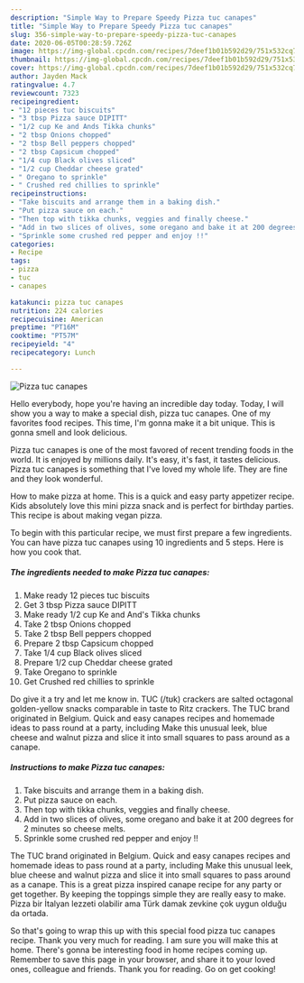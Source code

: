 ```yaml
---
description: "Simple Way to Prepare Speedy Pizza tuc canapes"
title: "Simple Way to Prepare Speedy Pizza tuc canapes"
slug: 356-simple-way-to-prepare-speedy-pizza-tuc-canapes
date: 2020-06-05T00:28:59.726Z
image: https://img-global.cpcdn.com/recipes/7deef1b01b592d29/751x532cq70/pizza-tuc-canapes-recipe-main-photo.jpg
thumbnail: https://img-global.cpcdn.com/recipes/7deef1b01b592d29/751x532cq70/pizza-tuc-canapes-recipe-main-photo.jpg
cover: https://img-global.cpcdn.com/recipes/7deef1b01b592d29/751x532cq70/pizza-tuc-canapes-recipe-main-photo.jpg
author: Jayden Mack
ratingvalue: 4.7
reviewcount: 7323
recipeingredient:
- "12 pieces tuc biscuits"
- "3 tbsp Pizza sauce DIPITT"
- "1/2 cup Ke and Ands Tikka chunks"
- "2 tbsp Onions chopped"
- "2 tbsp Bell peppers chopped"
- "2 tbsp Capsicum chopped"
- "1/4 cup Black olives sliced"
- "1/2 cup Cheddar cheese grated"
- " Oregano to sprinkle"
- " Crushed red chillies to sprinkle"
recipeinstructions:
- "Take biscuits and arrange them in a baking dish."
- "Put pizza sauce on each."
- "Then top with tikka chunks, veggies and finally cheese."
- "Add in two slices of olives, some oregano and bake it at 200 degrees for 2 minutes so cheese melts."
- "Sprinkle some crushed red pepper and enjoy !!"
categories:
- Recipe
tags:
- pizza
- tuc
- canapes

katakunci: pizza tuc canapes 
nutrition: 224 calories
recipecuisine: American
preptime: "PT16M"
cooktime: "PT57M"
recipeyield: "4"
recipecategory: Lunch

---
```



![Pizza tuc canapes](https://img-global.cpcdn.com/recipes/7deef1b01b592d29/751x532cq70/pizza-tuc-canapes-recipe-main-photo.jpg)

Hello everybody, hope you're having an incredible day today. Today, I will show you a way to make a special dish, pizza tuc canapes. One of my favorites food recipes. This time, I'm gonna make it a bit unique. This is gonna smell and look delicious.

Pizza tuc canapes is one of the most favored of recent trending foods in the world. It is enjoyed by millions daily. It's easy, it's fast, it tastes delicious. Pizza tuc canapes is something that I've loved my whole life. They are fine and they look wonderful.

How to make pizza at home. This is a quick and easy party appetizer recipe. Kids absolutely love this mini pizza snack and is perfect for birthday parties. This recipe is about making vegan pizza.


To begin with this particular recipe, we must first prepare a few ingredients. You can have pizza tuc canapes using 10 ingredients and 5 steps. Here is how you cook that.

<!--inarticleads1-->

##### The ingredients needed to make Pizza tuc canapes:

1. Make ready 12 pieces tuc biscuits
1. Get 3 tbsp Pizza sauce DIPITT
1. Make ready 1/2 cup Ke and And&#39;s Tikka chunks
1. Take 2 tbsp Onions chopped
1. Take 2 tbsp Bell peppers chopped
1. Prepare 2 tbsp Capsicum chopped
1. Take 1/4 cup Black olives sliced
1. Prepare 1/2 cup Cheddar cheese grated
1. Take  Oregano to sprinkle
1. Get  Crushed red chillies to sprinkle


Do give it a try and let me know in. TUC (/tʊk) crackers are salted octagonal golden-yellow snacks comparable in taste to Ritz crackers. The TUC brand originated in Belgium. Quick and easy canapes recipes and homemade ideas to pass round at a party, including Make this unusual leek, blue cheese and walnut pizza and slice it into small squares to pass around as a canape. 

<!--inarticleads2-->

##### Instructions to make Pizza tuc canapes:

1. Take biscuits and arrange them in a baking dish.
1. Put pizza sauce on each.
1. Then top with tikka chunks, veggies and finally cheese.
1. Add in two slices of olives, some oregano and bake it at 200 degrees for 2 minutes so cheese melts.
1. Sprinkle some crushed red pepper and enjoy !!


The TUC brand originated in Belgium. Quick and easy canapes recipes and homemade ideas to pass round at a party, including Make this unusual leek, blue cheese and walnut pizza and slice it into small squares to pass around as a canape. This is a great pizza inspired canape recipe for any party or get together. By keeping the toppings simple they are really easy to make. Pizza bir İtalyan lezzeti olabilir ama Türk damak zevkine çok uygun olduğu da ortada. 

So that's going to wrap this up with this special food pizza tuc canapes recipe. Thank you very much for reading. I am sure you will make this at home. There's gonna be interesting food in home recipes coming up. Remember to save this page in your browser, and share it to your loved ones, colleague and friends. Thank you for reading. Go on get cooking!
